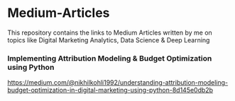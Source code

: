 # Medium-Articles
This repository contains the links to Medium Articles written by me on topics like Digital Marketing Analytics, Data Science &amp; Deep Learning



### Implementing Attribution Modeling & Budget Optimization using Python 
https://medium.com/@nikhilkohli1992/understanding-attribution-modeling-budget-optimization-in-digital-marketing-using-python-8d145e0db2b
